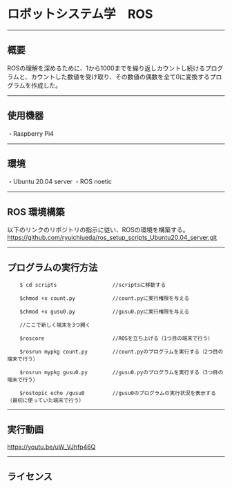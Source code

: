 # ロボットシステム学　ROS
--------

## 概要
ROSの理解を深めるために、1から1000までを繰り返しカウントし続けるプログラムと、カウントした数値を受け取り、その数値の偶数を全て0に変換するプログラムを作成した。

--------

## 使用機器
・Raspberry Pi4

--------

## 環境
・Ubuntu 20.04 server
・ROS noetic

--------

## ROS 環境構築
以下のリンクのリポジトリの指示に従い、ROSの環境を構築する。
https://github.com/ryuichiueda/ros_setup_scripts_Ubuntu20.04_server.git

--------

## プログラムの実行方法
        
        $ cd scripts                  //scriptsに移動する
        
        $chmod +x count.py            //count.pyに実行権限を与える
        
        $chmod +x gusu0.py            //gusu0.pyに実行権限を与える
        
        //ここで新しく端末を3つ開く
        
        $roscore                      //ROSを立ち上げる（1つ目の端末で行う）
        
        $rosrun mypkg count.py        //count.pyのプログラムを実行する（2つ目の端末で行う）
        
        $rosrun mypkg gusu0.py        //gusu0.pyのプログラムを実行する（3つ目の端末で行う）
        
        $rostopic echo /gusu0         //gusu0のプログラムの実行状況を表示する（最初に使っていた端末で行う）
        
--------

## 実行動画
https://youtu.be/uW_VJhfp46Q

--------

## ライセンス
